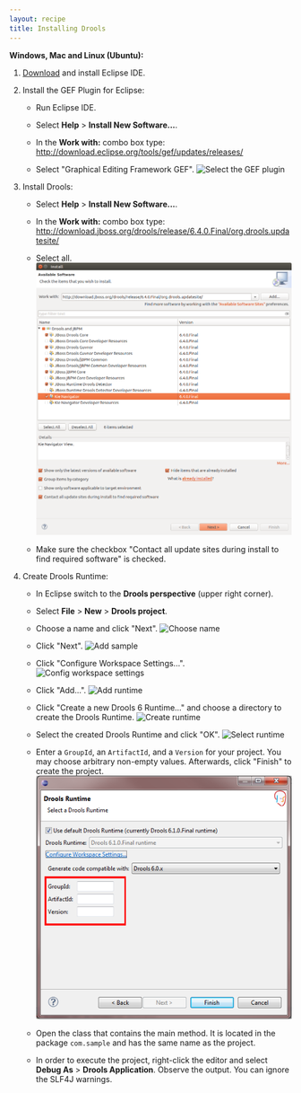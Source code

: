 ```yaml
---
layout: recipe
title: Installing Drools
---
```


**Windows, Mac and Linux (Ubuntu):**

1. [Download](https://www.eclipse.org/downloads/) and install Eclipse IDE.

2. Install the GEF Plugin for Eclipse:

   * Run Eclipse IDE.

   * Select **Help** > **Install New Software...**.
   
   * In the **Work with:** combo box type: http://download.eclipse.org/tools/gef/updates/releases/
   
   * Select "Graphical Editing Framework GEF".
   ![Select the GEF plugin](images/gef_plugin.png)
   
3. Install Drools:
   * Select **Help** > **Install New Software...**.
   
   * In the **Work with:** combo box type: http://download.jboss.org/drools/release/6.4.0.Final/org.drools.updatesite/
   
   * Select all.
   ![Select all](images/drools-plugin.png)
   
   * Make sure the checkbox "Contact all update sites during install to find required software" is checked.

4. Create Drools Runtime:
   * In Eclipse switch to the **Drools perspective** (upper right corner).
   
   * Select **File** > **New** > **Drools project**.
   
   * Choose a name and click "Next".
   ![Choose name](images/newproject.png)
   
   * Click "Next".
   ![Add sample](images/addsample.png)
   
   * Click "Configure Workspace Settings...".
   ![Config workspace settings](images/chooseruntime.png)
   
   * Click "Add...".
   ![Add runtime](images/add.png)
   
   * Click "Create a new Drools 6 Runtime..." and choose a directory to create the Drools Runtime.
   ![Create runtime](images/createnewruntime.png)
   
   * Select the created Drools Runtime and click "OK".
   ![Select runtime](images/addedruntime.png)
   
   * Enter a `GroupId`, an `ArtifactId`, and a `Version` for your project. You may choose arbitrary non-empty values. Afterwards, click "Finish" to create the project.
   ![Finish](images/finish.png)

   * Open the class that contains the main method. It is located in the package `com.sample` and has the same name as the project.
   
   * In order to execute the project, right-click the editor and select **Debug As** > **Drools Application**. Observe the output. You can ignore the SLF4J warnings.


